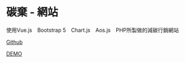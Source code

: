 # 碳棄 - 網站

使用Vue.js　Bootstrap 5　Chart.js　Aos.js　PHP所製做的減碳行銷網站

[Github](https://github.com/lucashsu95/My_web)

[DEMO](https://lucashsu95.github.io/My_web/)